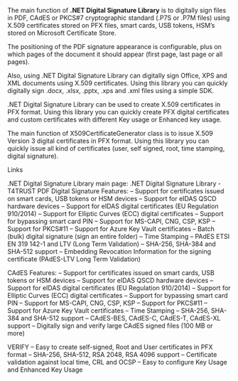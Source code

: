  
The main function of **.NET Digital Signature Library** is to digitally sign files in PDF, CAdES or PKCS#7 cryptographic standard (.P7S or .P7M files) using X.509 certificates stored on PFX files, smart cards, USB tokens, HSM’s stored on Microsoft Certificate Store.

The positioning of the PDF signature appearance is configurable, plus on which pages of the document it should appear (first page, last page or all pages).

Also, using .NET Digital Signature Library can digitally sign Office, XPS and XML documents using X.509 certificates. Using this library you can quickly digitally sign .docx, .xlsx, .pptx, .xps and .xml files using a simple SDK.

.NET Digital Signature Library can be used to create X.509 certificates in PFX format. Using this library you can quickly create PFX digital certificates and custom certificates with different Key usage or Enhanced key usage.

The main function of X509CertificateGenerator class is to issue X.509 Version 3 digital certificates in PFX format. Using this library you can quickly issue all kind of certificates (user, self signed, root, time stamping, digital signature).

Links

.NET Digital Signature Library main page: .NET Digital Signature Library - T4TRUST
PDF Digital Signature Features:
– Support for certificates issued on smart cards, USB tokens or HSM devices
– Support for eIDAS QSCD hardware devices
– Support for eIDAS digital certificates (EU Regulation 910/2014)
– Support for Elliptic Curves (ECC) digital certificates
– Support for bypassing smart card PIN
– Support for MS-CAPI, CNG, CSP, KSP
– Support for PKCS#11
– Support for Azure Key Vault certificates
– Batch (bulk) digital signature (sign an entire folder)
– Time Stamping
– PAdES ETSI EN 319 142-1 and LTV (Long Term Validation)
– SHA-256, SHA-384 and SHA-512 support
– Embedding Revocation Information for the signing certificate (PAdES-LTV Long Term Validation)

CAdES Features:
– Support for certificates issued on smart cards, USB tokens or HSM devices
– Support for eIDAS QSCD hardware devices
– Support for eIDAS digital certificates (EU Regulation 910/2014)
– Support for Elliptic Curves (ECC) digital certificates
– Support for bypassing smart card PIN
– Support for MS-CAPI, CNG, CSP, KSP
– Support for PKCS#11
– Support for Azure Key Vault certificates
– Time Stamping
– SHA-256, SHA-384 and SHA-512 support
– CAdES-BES, CAdES-C, CAdES-T, CAdES-XL support
– Digitally sign and verify large CAdES signed files (100 MB or more)

VERIFY
– Easy to create self-signed, Root and User certificates in PFX format
– SHA-256, SHA-512, RSA 2048, RSA 4096 support
– Certificate validation against local time, CRL and OCSP
– Easy to configure Key Usage and Enhanced Key Usage

